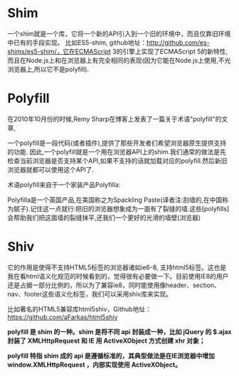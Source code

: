 # Shim

一个shim就是一个库，它将一个新的API引入到一个旧的环境中，而且仅靠旧环境中已有的手段实现。 比如ES5-shim, github地址：http://github.com/es-shims/es5-shim/，它在ECMAScript 3的引擎上实现了ECMAScript 5的新特性,而且在Node.js上和在浏览器上有完全相同的表现(因为它能在Node.js上使用,不光浏览器上,所以它不是polyfill).

# Polyfill

在2010年10月份的时候,Remy Sharp在博客上发表了一篇关于术语"polyfill"的文章,

一个polyfill是一段代码(或者插件),提供了那些开发者们希望浏览器原生提供支持的功能. 因此,一个polyfill就是一个用在浏览器API上的shim.我们通常的做法是先检查当前浏览器是否支持某个API,如果不支持的话就加载对应的polyfill.然后新旧浏览器就都可以使用这个API了.

术语polyfill来自于一个家装产品Polyfilla:

Polyfilla是一个英国产品,在美国称之为Spackling Paste(译者注:刮墙的,在中国称为腻子).记住这一点就行:把旧的浏览器想象成为一面有了裂缝的墙.这些[polyfills]会帮助我们把这面墙的裂缝抹平,还我们一个更好的光滑的墙壁(浏览器)

# Shiv

它的作用是使得不支持HTML5标签的浏览器诸如ie6-8, 支持html5标签。这也是我在看html语义化规范的时候看到的，觉得很有必要做一下。目前使用IE8的用户还是占据一部分比例的，所以为了兼容ie8，同时能使用像header、section、nav、footer这些语义化标签，我们可以采用shiv库来实现。

比如著名的HTML5兼容库html5shiv，Github地址：https://github.com/aFarkas/html5shiv

**polyfill 是 shim 的一种。shim 是将不同 api 封装成一种，比如 jQuery 的 $.ajax 封装了 XMLHttpRequest 和 IE 用 ActiveXObject 方式创建 xhr 对象；**



**polyfill 特指 shim 成的 api 是遵循标准的，其典型做法是在IE浏览器中增加window.XMLHttpRequest ，内部实现使用 ActiveXObject。**